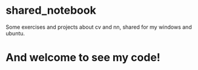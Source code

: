 # shared_notebook
Some exercises and projects about cv and nn, shared for my windows and ubuntu.

# And welcome to see my code!
